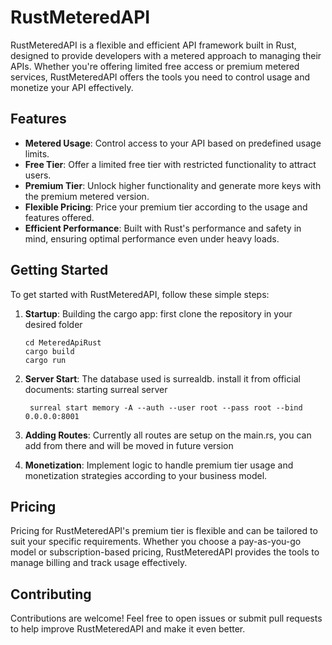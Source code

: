 # RustMeteredAPI

RustMeteredAPI is a flexible and efficient API framework built in Rust, designed to provide developers with a metered approach to managing their APIs. Whether you're offering limited free access or premium metered services, RustMeteredAPI offers the tools you need to control usage and monetize your API effectively.

## Features

- **Metered Usage**: Control access to your API based on predefined usage limits.
- **Free Tier**: Offer a limited free tier with restricted functionality to attract users.
- **Premium Tier**: Unlock higher functionality and generate more keys with the premium metered version.
- **Flexible Pricing**: Price your premium tier according to the usage and features offered.
- **Efficient Performance**: Built with Rust's performance and safety in mind, ensuring optimal performance even under heavy loads.

## Getting Started

To get started with RustMeteredAPI, follow these simple steps:

1. **Startup**: Building the cargo app:
    first clone the repository in your desired folder
   ```console
   cd MeteredApiRust
   cargo build
   cargo run
    ```

2. **Server Start**: The database used is surrealdb. install it from official documents:
    starting surreal server
   ```console
    surreal start memory -A --auth --user root --pass root --bind 0.0.0.0:8001
    ```
3. **Adding Routes**: Currently all routes are setup on the main.rs, you can add from there and will be moved in future version 

4. **Monetization**: Implement logic to handle premium tier usage and monetization strategies according to your business model.

## Pricing

Pricing for RustMeteredAPI's premium tier is flexible and can be tailored to suit your specific requirements. Whether you choose a pay-as-you-go model or subscription-based pricing, RustMeteredAPI provides the tools to manage billing and track usage effectively.

## Contributing

Contributions are welcome! Feel free to open issues or submit pull requests to help improve RustMeteredAPI and make it even better.
